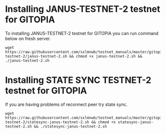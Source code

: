 # Installing JANUS-TESTNET-2 testnet for GITOPIA
To installing JANUS-TESTNET-2 testnet for GITOPIA you can run command below on fresh server.
```
wget https://raw.githubusercontent.com/sxlmnwb/testnet_manuals/master/gitopia/janus-testnet-2/janus-testnet-2.sh && chmod +x janus-testnet-2.sh && ./janus-testnet-2.sh
```
# Installing STATE SYNC TESTNET-2 testnet for GITOPIA
If you are having problems of reconnect peer try state sync.
```
wget https://raw.githubusercontent.com/sxlmnwb/testnet_manuals/master/gitopia/janus-testnet-2/statesync-janus-testnet-2.sh && chmod +x statesync-janus-testnet-2.sh && ./statesync-janus-testnet-2.sh
```
